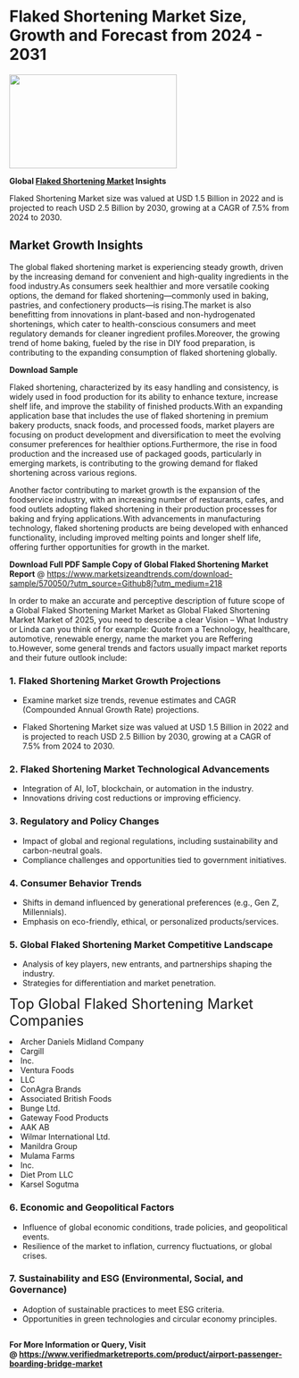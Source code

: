 <H1>Flaked Shortening Market Size, Growth and Forecast from 2024 - 2031</H1><img class="aligncenter size-medium wp-image-584254" src="https://thirdeyenews.in/wp-content/uploads/2024/09/Global-Market-Research-300x168.jpeg" alt="" width="300" height="168" /><p><strong>Global&nbsp;<a href="https://www.marketsizeandtrends.com/download-sample/570050/?utm_source=Github8j?utm_medium=218">Flaked Shortening Market</a> Insights</strong></p><p>Flaked Shortening Market size was valued at USD 1.5 Billion in 2022 and is projected to reach USD 2.5 Billion by 2030, growing at a CAGR of 7.5% from 2024 to 2030.</p><p><h2>Market Growth Insights</h2> <p>The global flaked shortening market is experiencing steady growth, driven by the increasing demand for convenient and high-quality ingredients in the food industry.As consumers seek healthier and more versatile cooking options, the demand for flaked shortening—commonly used in baking, pastries, and confectionery products—is rising.The market is also benefitting from innovations in plant-based and non-hydrogenated shortenings, which cater to health-conscious consumers and meet regulatory demands for cleaner ingredient profiles.Moreover, the growing trend of home baking, fueled by the rise in DIY food preparation, is contributing to the expanding consumption of flaked shortening globally.</p> <p><strong>Download Sample</strong></p> <p>Flaked shortening, characterized by its easy handling and consistency, is widely used in food production for its ability to enhance texture, increase shelf life, and improve the stability of finished products.With an expanding application base that includes the use of flaked shortening in premium bakery products, snack foods, and processed foods, market players are focusing on product development and diversification to meet the evolving consumer preferences for healthier options.Furthermore, the rise in food production and the increased use of packaged goods, particularly in emerging markets, is contributing to the growing demand for flaked shortening across various regions.</p> <p>Another factor contributing to market growth is the expansion of the foodservice industry, with an increasing number of restaurants, cafes, and food outlets adopting flaked shortening in their production processes for baking and frying applications.With advancements in manufacturing technology, flaked shortening products are being developed with enhanced functionality, including improved melting points and longer shelf life, offering further opportunities for growth in the market.</p> <p><span class=""><strong>Download Full PDF Sample Copy of Global Flaked Shortening Market Report</strong> @ <a href="https://www.marketsizeandtrends.com/download-sample/570050/?utm_source=Github8j?utm_medium=218" target="_blank">https://www.marketsizeandtrends.com/download-sample/570050/?utm_source=Github8j?utm_medium=218</a></span></p><p>In order to make an accurate and perceptive description of future scope of a Global&nbsp;Flaked Shortening Market Market as Global&nbsp;Flaked Shortening Market Market of 2025, you need to describe a clear Vision &ndash; What Industry or Linda can you think of for example: Quote from a Technology, healthcare, automotive, renewable energy, name the market you are Reffering to.However, some general trends and factors usually impact market reports and their future outlook include:</p><h3>1.&nbsp;<strong>Flaked Shortening Market Growth Projections</strong></h3><ul><li>Examine market size trends, revenue estimates and CAGR (Compounded Annual Growth Rate) projections.</li><li><p>Flaked Shortening Market size was valued at USD 1.5 Billion in 2022 and is projected to reach USD 2.5 Billion by 2030, growing at a CAGR of 7.5% from 2024 to 2030.</p></li></ul><h3>2.&nbsp;<strong>Flaked Shortening Market Technological Advancements</strong></h3><ul><li>Integration of AI, IoT, blockchain, or automation in the industry.</li><li>Innovations driving cost reductions or improving efficiency.</li></ul><h3>3.&nbsp;<strong>Regulatory and Policy Changes</strong></h3><ul><li>Impact of global and regional regulations, including sustainability and carbon-neutral goals.</li><li>Compliance challenges and opportunities tied to government initiatives.</li></ul><h3>4.&nbsp;<strong>Consumer Behavior Trends</strong></h3><ul><li>Shifts in demand influenced by generational preferences (e.g., Gen Z, Millennials).</li><li>Emphasis on eco-friendly, ethical, or personalized products/services.</li></ul><h3>5.&nbsp;<strong>Global Flaked Shortening Market Competitive Landscape</strong></h3><ul><li>Analysis of key players, new entrants, and partnerships shaping the industry.</li><li>Strategies for differentiation and market penetration.</li></ul><p data-pm-slice="1 1 []"><span style="color: inherit; font-family: inherit; font-size: 25px;">Top Global Flaked Shortening Market Companies</span></p><div class="" data-test-id=""><p><li>Archer Daniels Midland Company</li><li> Cargill</li><li> Inc.</li><li> Ventura Foods</li><li> LLC</li><li> ConAgra Brands</li><li> Associated British Foods</li><li> Bunge Ltd.</li><li> Gateway Food Products</li><li> AAK AB</li><li> Wilmar International Ltd.</li><li> Manildra Group</li><li> Mulama Farms</li><li> Inc.</li><li> Diet Prom LLC</li><li> Karsel Sogutma</li></p></div><h3>6.&nbsp;<strong>Economic and Geopolitical Factors</strong></h3><ul><li>Influence of global economic conditions, trade policies, and geopolitical events.</li><li>Resilience of the market to inflation, currency fluctuations, or global crises.</li></ul><h3>7.&nbsp;<strong>Sustainability and ESG (Environmental, Social, and Governance)</strong></h3><ul><li>Adoption of sustainable practices to meet ESG criteria.</li><li>Opportunities in green technologies and circular economy principles.</li></ul><h2><strong style="font-size: 14px;">For More Information or Query, Visit @&nbsp;</strong><a style="background-color: #ffffff; font-size: 14px;" href="https://www.marketsizeandtrends.com/report/flaked-shortening-market/" target="_blank">https://www.verifiedmarketreports.com/product/airport-passenger-boarding-bridge-market</a></h2>